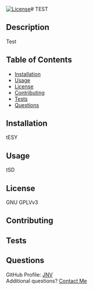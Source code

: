 [![License](https://img.shields.io/badge/License-Apache_2.0-blue.svg)](https://opensource.org/licenses/Apache-2.0)# TEST

## Description 
Test

## Table of Contents
- [Installation](#Installation)
- [Usage](#Usage)
- [License](#License)
- [Contributing](#Contributing)
- [Tests](#Tests)
- [Questions](#Questions)

## Installation
tESY
      
## Usage
tSD
      
## License
GNU GPLVv3
      
## Contributing 
      
## Tests
      
## Questions
GitHub Profile: [JNV](https://www.github.com/JNV)  
Additional questions? [Contact Me](mailto:LLL)